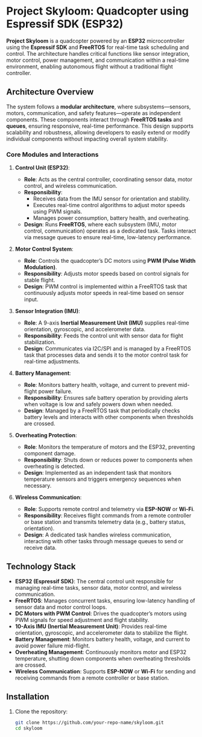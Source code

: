 # Project Skyloom: Quadcopter using Espressif SDK (ESP32)

**Project Skyloom** is a quadcopter powered by an **ESP32** microcontroller using the **Espressif SDK** and **FreeRTOS** for real-time task scheduling and control. The architecture handles critical functions like sensor integration, motor control, power management, and communication within a real-time environment, enabling autonomous flight without a traditional flight controller.

## Architecture Overview

The system follows a **modular architecture**, where subsystems—sensors, motors, communication, and safety features—operate as independent components. These components interact through **FreeRTOS tasks** and **queues**, ensuring responsive, real-time performance. This design supports scalability and robustness, allowing developers to easily extend or modify individual components without impacting overall system stability.

### Core Modules and Interactions

1. **Control Unit (ESP32)**:
   - **Role**: Acts as the central controller, coordinating sensor data, motor control, and wireless communication.
   - **Responsibility**: 
     - Receives data from the IMU sensor for orientation and stability.
     - Executes real-time control algorithms to adjust motor speeds using PWM signals.
     - Manages power consumption, battery health, and overheating.
   - **Design**: Runs **FreeRTOS**, where each subsystem (IMU, motor control, communication) operates as a dedicated task. Tasks interact via message queues to ensure real-time, low-latency performance.

2. **Motor Control System**:
   - **Role**: Controls the quadcopter’s DC motors using **PWM (Pulse Width Modulation)**.
   - **Responsibility**: Adjusts motor speeds based on control signals for stable flight.
   - **Design**: PWM control is implemented within a FreeRTOS task that continuously adjusts motor speeds in real-time based on sensor input.

3. **Sensor Integration (IMU)**:
   - **Role**: A 9-axis **Inertial Measurement Unit (IMU)** supplies real-time orientation, gyroscopic, and accelerometer data.
   - **Responsibility**: Feeds the control unit with sensor data for flight stabilization.
   - **Design**: Communicates via I2C/SPI and is managed by a FreeRTOS task that processes data and sends it to the motor control task for real-time adjustments.

4. **Battery Management**:
   - **Role**: Monitors battery health, voltage, and current to prevent mid-flight power failure.
   - **Responsibility**: Ensures safe battery operation by providing alerts when voltage is low and safely powers down when needed.
   - **Design**: Managed by a FreeRTOS task that periodically checks battery levels and interacts with other components when thresholds are crossed.

5. **Overheating Protection**:
   - **Role**: Monitors the temperature of motors and the ESP32, preventing component damage.
   - **Responsibility**: Shuts down or reduces power to components when overheating is detected.
   - **Design**: Implemented as an independent task that monitors temperature sensors and triggers emergency sequences when necessary.

6. **Wireless Communication**:
   - **Role**: Supports remote control and telemetry via **ESP-NOW** or **Wi-Fi**.
   - **Responsibility**: Receives flight commands from a remote controller or base station and transmits telemetry data (e.g., battery status, orientation).
   - **Design**: A dedicated task handles wireless communication, interacting with other tasks through message queues to send or receive data.

## Technology Stack

- **ESP32 (Espressif SDK)**: The central control unit responsible for managing real-time tasks, sensor data, motor control, and wireless communication.
- **FreeRTOS**: Manages concurrent tasks, ensuring low-latency handling of sensor data and motor control loops.
- **DC Motors with PWM Control**: Drives the quadcopter’s motors using PWM signals for speed adjustment and flight stability.
- **10-Axis IMU (Inertial Measurement Unit)**: Provides real-time orientation, gyroscopic, and accelerometer data to stabilize the flight.
- **Battery Management**: Monitors battery health, voltage, and current to avoid power failure mid-flight.
- **Overheating Management**: Continuously monitors motor and ESP32 temperature, shutting down components when overheating thresholds are crossed.
- **Wireless Communication**: Supports **ESP-NOW** or **Wi-Fi** for sending and receiving commands from a remote controller or base station.

## Installation

1. Clone the repository:
   ```bash
   git clone https://github.com/your-repo-name/skyloom.git
   cd skyloom
